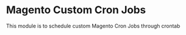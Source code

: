 Magento Custom Cron Jobs
========================

This module is to schedule custom Magento Cron Jobs through crontab